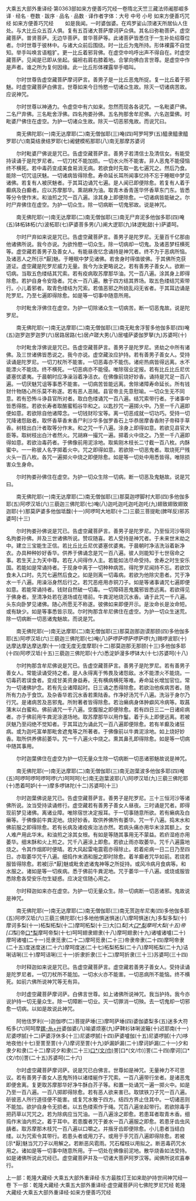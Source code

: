 大乘五大部外重译经·第0363部如来方便善巧咒经一卷隋北天竺三藏法师阇那崛多译
· 经名 · 卷数 · 跋序
· 品名 · 品数 · 译作者字体：大号 中号 小号
如来方便善巧咒经
如来方便善巧咒经
　　如是我闻。一时婆伽婆。在鸡罗娑山顶诸天所居仙人住处。与大比丘众五百人俱。复有五百诸大菩萨摩诃萨众俱。其名曰弥勒菩萨。虚空藏菩萨。普贤菩萨。无边华菩萨。普华菩萨等。此诸菩萨皆悉住于一生补处绍尊位者。尔时世尊于彼林中。与诸大众前后围绕。时一比丘为鬼所持。形体裸露不自觉知。举手叫唤言语粗犷。更一比丘着邪背佛。在虚空中呜呼出声不得自在。时虚空藏菩萨。见闻是已即从坐起。偏袒右肩右膝着地。合掌向佛白言世尊。是虚空中作是声者。谁之所为复何因缘。此一比丘形体裸露举手唱叫。

　　尔时世尊告虚空藏菩萨摩诃萨言。善男子是一比丘恶鬼所捉。复一比丘着于邪魅。时虚空藏菩萨白佛言。世尊如来今日怜愍一切诸众生故。除灭一切诸病苦故。应说神咒。

　　尔时世尊以神通力。令虚空中有六如来。忽然而现各各说咒。一名毗婆尸佛。二名尸弃佛。三名毗舍浮佛。四名拘娄孙佛。五名拘那舍牟尼佛。六名迦葉佛。时毗婆尸佛住在虚空。为护一切诸众生故。除灭一切恶邪鬼故。而说咒曰。

　　南无佛陀耶(一)南无达摩耶(二)南无僧伽耶(三)唵(四)呵罗呵罗(五)醯隶醯隶醯罗耶(六)南莫结隶结罗耶(七)阇健模柘那耶(八)南无那摩苏婆诃

　　尔时毗婆尸佛说是咒已。告虚空藏菩萨言。善男子若清信士及清信女。有能受持读诵于是陀罗尼者。一切刀杖不能加损。一切水火所不能害。非人恶鬼不能侵恼终不横死。若中毒药变成美食易消无病。若欲食时先取一匙七遍咒之。然后乃食。能除一切咒诅厌魅。一切诸病皆得除愈。寿命延长耳所闻事忆持不忘于睡眠中梦见诸佛。若复有人被厌魅者。于其耳边诵咒七遍。是人闻已即便除愈。若复有人着于癫病及白癫者。应以苏摩那华。熏胡麻为油。取青木香青莲华怀香草东门东。皆悉等分令使作末。和油煎之咒一百八遍。涂其身上即便除愈。一切诸病皆能破之。尔时尸弃佛住在虚空。为护一切众生。除一切病断一切鬼邪故。说是神咒。

　　南无佛陀耶(一)南无达摩耶(二)南无僧伽耶(三)南无尸弃泥多他伽多耶(四)唵(五)钵柘钵柘(六)波柘耶(七)萨婆菩多男(八)阐大逻耶(九)钵逻毗甜(十)萨婆呵。

　　尔时尸弃如来说是咒已。告虚空藏菩萨言。善男子是陀罗尼。无量百千亿那由他诸佛所说。我今亦说。为欲怜愍一切众生。除一切病却一切鬼。及诸恶梦枉横死等。虚空藏若善男子及善女人。有能昼夜忆念诵持是神咒者。终不为于恶病所恼。及诸恶人之所[示*厭]魅。于睡眠中梦见诸佛。若舍身时得值彼佛。于其佛所克获道证。虚空藏是陀罗尼威力无量。我今为汝更略说之。若有善男子善女人。欲断一切病。当取五色缕结其咒索。若有疫病取苏摩那华油。咒一百八遍。涂其身上即得除愈。若护自身令安隐者。咒水一百八遍。散于四方结其界场。取五色缕结咒索带行。小儿着邪者。取青色缕结为咒索。若值恶邪之所娆乱闷无省者。于其耳边诵是陀罗尼。乃至七遍即得除愈。如是等一切事中随意所用。

　　尔时毗舍浮佛住在虚空。为护一切除诸众生一切病苦。断一切恶鬼故。说是陀罗尼。

　　南无佛陀耶(一)南无达摩耶(二)南无僧伽耶(三)南无毗舍浮誓多他伽多耶(四)唵(五)迦罗迦罗迦罗(六)居路居路(七)居卢蹉大男(八)居嚧萨婆伽罗拏(九)苏婆呵(十)

　　尔时毗舍浮佛说是咒已。告虚空藏菩萨言。善男子是陀罗尼。贤劫之中所有诸佛。及三世诸佛皆悉说之。我今亦说。虚空藏汝应护持。若有善男子善女人。受持读诵是陀罗尼。一切刀杖所不能害。一切恶毒亦不能伤。诸疟热病皆得远离。水不能漂火不能烧。终不横死。一切恶病亦不能侵。唯除宿业定报。若有比丘比丘尼优婆塞优婆夷。于晨朝时应净澡浴着净洁衣。在佛像前烧好妙香。诵持是咒足一百八遍。一切厌魅咒诅等事悉不能害。一切病苦皆能远离。舍除诸障寿命延长。所有钱财什物随心所乐莫不称遂。若有恶人恶贼。县官帝主先意慰喻。一切众生无不同意。若有恐怖斗诤县官所对者。取白色缕诵咒一百八遍。结咒索带行者。于诸事中皆悉得胜。若欲长寿者取酪蜜稻谷华和之。以匙抄咒一遍掷火中。乃至一千八遍即便如意。若欲除自他诸障念。一切钱财珍宝等。离一切恶成就一切功巧。受持一切咒降诸怨敌者。取怀香草香末香尸利沙华多伽罗香石上华恭居摩香香附子帝释手草香。树枝出白汁者取等分作末。和之咒一千八遍。涂身上即得如意。若欲见县官大臣等。取树枝出白汁者然火。咒胡麻一撮咒一遍。掷着火中烧之。乃至一千八遍即得如意。若欲治毒药者。于佛像前用泥涂地。取紫刚木枝长二寸截一百八枚。内酥蜜中。一一称彼人名字掷着火中。咒之即得如意。若欲除一切恶鬼者。取烧死尸残火头一百八枚。各咒一遍掷火中烧之即便除愈。如是等一切处中用悉皆得。唯除损害众生身命。

　　尔时拘娄孙佛住在虚空。为护一切众生除一切病。断一切恶及鬼魅故。说是咒曰。

　　南无佛陀耶(一)南无达摩耶(二)南无僧伽耶(三)那莫迦啰脚村大耶(四)多他伽多耶(五)阿啰汉坻(六)三藐迦三佛陀耶(七)唵(八)迦吒迦吒迦吒迦吒(九)翅致翅致翅致迦耶(十)那莫萨婆多他伽坻馥(十一)阿啰呵大地耶(十二)三藐三菩提毗(脾咩反)邪苏婆呵(十三)

　　尔时拘娄孙佛说是咒已。告虚空藏菩萨言。善男子是陀罗尼。乃至恒河沙等同名拘娄孙佛。并及三世诸佛所说。赞叹随喜。若人受持是神咒者。于未来世末劫之中。建立三宝能生正信。若比丘比丘尼优婆塞优婆夷。于晨朝时净洁洗浴着新净衣。办具种种妙好香华。供养于佛诵念是咒一百八遍。彼人则能知于七世宿命之事。若生天上为天中尊。若在人间得作人主。若能如法尽命受持。舍寿之时生安乐国。若能如是常诵持者。于现身中离于一切种种病苦。得陀罗尼闻持不忘。若欲饮食未入口时。先咒七遍然后食之。如是则离一切毒病。若欲为他除灾患者。咒于净水一千八遍。用澡浴身然后行之。若咒恶疮用赤铜刀子。如是等诸事诵咒七遍即便如意。若能常诵持者。钱财自然破一切毒。一切障碍恶鬼魔邪皆悉远离。若欲得见于佛身者。至清净处若在道场或在塔前。牛粪泥地烧沉水香。诵于此咒一千八遍。头东向卧梦见诸佛。随心所愿无不称遂。彼佛如来即便开示。是汝命长是汝命短。或有缺少。如是等事悉皆示现。尔时拘那含牟尼佛住在虚空。为护一切众生迷荒。除一切病断一切恶诸鬼魅故。而说是咒。

　　南无佛陀耶(一)南无达摩耶(二)南无僧伽耶(三)那莫迦那迦谟那颐(四)多他伽多耶(五)阿啰汉坻(六)三藐迦三佛陀耶(七)唵(八)萨啰萨啰萨啰萨啰(九)赐啰波耶(十)达摩达摩达摩达摩(十一)度无度无度摩耶(十二)那莫迦那无那颐(十三)多他伽多耶(十四)阿啰汉坻(十五)三藐迦三佛陀耶(十六)悉淀妒漫多啰钵大(十七)苏婆呵(十八)

　　尔时拘那含牟尼佛说是咒已。告虚空藏菩萨言。善男子是陀罗尼。若有善男子善女人。常能读诵受持之者。是人永得离于怖畏及诸怨敌。水不能漂火不能烧。一切毒药若误食者。变成甘美资身益寿。无有横病横死等难。寿命延长增加官位。常为一切诸佛护念。若有先业诸障起时。日三诵之悉得除愈。若欲治他疾病苦者。随所有力办于食饮。及杂香华若沉水香若熏陆香。作净好汤咒千八遍。洗浴于身尔乃行咒。是诸病苦及恶邪鬼。所附著者皆得除愈。若治癞病身体肿癖风冷病等。取菖蒲末以白蜜和。佛前诵咒一千八遍。空腹服之即便除愈。若有四日三二一日诸疟病者。亦于佛前用牛粪泥涂道场地。取苏摩那华以用作鬘。着于头上即便远离。若被厌魅乃至闷绝不觉知者。于其耳边为诵此咒一百八遍即便除愈。若有羊癫及诸狂病。或为迦吒富单那毗舍遮鬼等之所著者。于佛像前以牛粪泥涂地。如上烧好妙香。取所供养佛前萎华。咒一千八遍火中烧之。熏其鼻孔即得除愈。如是等一切病中随其事用。

　　尔时迦葉佛住在虚空为护一切无量众生除一切病断一切恶诸邪魅故说是神咒。

　　南无佛陀耶(一)南无达摩耶(二)南无僧伽耶(三)南无迦葉波多他伽多耶(四)唵(五)呵啰呵啰呵啰呵啰(六)呵呵呵(七)南无迦葉波耶(八)阿啰汉坻(九)三藐三佛陀耶(十)悉着呵妒(十一)摩多啰钵陀(十二)苏婆呵(十三)

　　尔时迦葉佛说是咒已。告虚空藏菩萨言。善男子是陀罗尼。三十三恒河沙等诸佛所说。汝当受持读诵修行。虚空藏若有善男子善女人昼夜。三时诵是咒者。即得现前梦见诸佛。离诸业障。唯除宿世决定报耳。于一切事随意所欲。若有癞病及白癞等。于佛像前牛粪泥地。烧好妙香。取供养佛所有萎华。咒一千八遍。捣末水和佛前服之即得除愈。若有长病及诸疫疾治法亦然。若病头痛亦用华末涂其额上。女人难产用此华末。和油煎之涂其女根。有如是等随其事用无不蒙益。若疥湿疮亦用萎华。细末酥和火上煎之。咒千八遍涂上即愈。若欲止雨亦取萎华。咒千八遍露地烧之。令其作烟即时便晴。若大风起雷电震雹亦得除止。若着疟病一日二日乃至四日。亦取萎华咒千八遍。细捣作末酒和服之即时除愈。着羊癫者咒华如前。若烧若服皆得除愈。若被[示*厭]魅或毗舍遮诸鬼神等之所捉持。或风冷病月食病等。和水服之。诸如是等一切疾病。悉于佛前牛粪泥地。咒于萎华一千八遍。或烧或服皆悉除愈各受安乐勿生疑惑。应决定信随心用之。

　　尔时释迦如来亦在虚空。为护一切无量众生。除一切病断一切恶诸邪。鬼故说是神咒。

　　南无佛陀耶(一)南无达摩耶(二)南无僧伽耶(三)南无贳迦牟尼夷(四)多他伽多耶(五)阿啰汉坻(六)三藐三佛陀耶(七)多地他惧迷惧迷(八)摩呵惧迷(九)多梨多梨(十)摩诃多梨(十一)柘梨柘梨(十二)摩呵柘梨(十三)大[口*梨]大[口*梨](十四)摩呵大梨(十五)帝[口*梨]帝[口*梨](十六)摩呵帝梨(十七)呵呵翅隶翅隶(十八)摩呵翅隶(十九)诸嚧诸嚧(二十)摩呵诸嚧(二十一)觅隶觅隶(二十二)摩呵觅隶(二十三)帝隶帝隶(二十四)摩呵帝隶(二十五)度迷度迷(二十六)摩呵度迷(二十七)柘梨柘梨(二十八)摩呵柘梨(二十九)诘唎诘唎(三十)摩呵诘唎(三十一)折隶折隶(三十二)摩呵折隶(三十三)苏婆呵(三十四)

　　尔时释迦如来说是咒已。告虚空藏菩萨言。虚空藏若善男子善女人。受持读诵是陀罗尼者。一切刀杖所不能加。一切水火亦不能害。一切恶病所不能恼。终不横死。如前六佛所说神咒等无有异。

　　尔时虚空藏菩萨摩诃萨。白佛言世尊。如上诸佛所说神咒。我当护持。我今亦说护持一切无量众生。除一切障断一切业。灭一切罪消一切殃。去一切鬼却一切邪愈一切病。以如是故说此神咒。

　　阿他佉罗利(一)迦伽啰(二)菩提萨埵(三)摩呵萨埵(四)婆伽婆梨多(五)迷多大符柘多(六)阿呵摩[鏍-糸+廾](七)婆伽婆(八)喻婆烦塞(九)萨鞞衫钵唎波簸(十)迟耶南(十一)尼婆啰腻(十二)萨婆浮休多(十三)尼婆啰腻(十四)萨婆嚧伽(十五)尼婆啰腻(十六)哆地夜他(十七)至詈至詈(十八)摩诃至詈(十九)妒漏妒漏(二十)摩诃妒漏(二十一)夕和隶夕和隶(二十二)摩诃夕和隶(二十三)[口*(文/巾)](馨翅反)詈[口*(文/巾)]詈(二十四)摩诃[口*(文/巾)]詈(二十五)苏婆呵(二十六)

　　尔时虚空藏菩萨摩诃萨。说是咒已白佛言。世尊如是神咒。无量神力不可思议。若有善男子善女人恶鬼所持以诸缕綖作于咒索。一百八遍带行坐者。是诸恶鬼即便舍离。复更取苏摩那华好净牛酥白芥子等。和置一处诵咒一遍一掷火中。如是乃至一百八遍。一百八掷即得除愈。若有恶人欲来害已。取镔铁刀子咒一百八遍。斫彼恶人所行道径便不能害。或复咒水散于四方。结四方界止住其中。一切诸恶则不能加。欲护自身令无损者。以五色缕索作于绳。咒百八遍坐起带行。若欲除毒手把药草以咒咒之。若为除病应当咒油。一百八遍涂之即愈。若患耳者取青木香。细捣作末油内煎之。着于耳中。若患腹者咒于姜水一百八遍服之即愈。若患牙齿虫风龋者。取苏摩那木枝咒一百八遍以口嚼之。并揩牙齿即便除愈。小儿患者当结白缕。以为咒索令其带行。若患头者或用刀子。或用于手咒百八遍即得除愈。若被[示*厭]魅当咒刀子以用解之。若断恶风雹雨。咒石榴枝以用拟之。断恶毒药咒水用之。诸如是等一切事中随意所用。于一切处在佛像前泥地。散华烧香如法受持。如是诸佛所说此咒经已。虚空藏菩萨并及一切诸大菩萨阿罗汉等。闻佛所说欢喜奉行。

上一部：乾隆大藏经·大乘五大部外重译经·东方最胜灯王如来助护持世间神咒经一卷
下一部：乾隆大藏经·大乘五大部外重译经·虚空藏菩萨问七佛陀罗尼咒经
乾隆大藏经·大乘五大部外重译经·如来方便善巧咒经